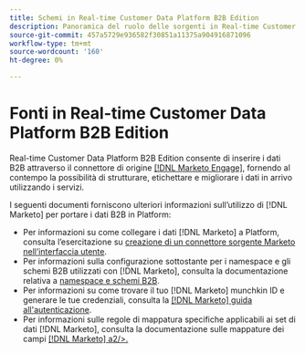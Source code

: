 ```yaml
---
title: Schemi in Real-time Customer Data Platform B2B Edition
description: Panoramica del ruolo delle sorgenti in Real-time Customer Data Platform B2B Edition.
source-git-commit: 457a5729e936582f30851a11375a904916871096
workflow-type: tm+mt
source-wordcount: '160'
ht-degree: 0%

---
```


# Fonti in Real-time Customer Data Platform B2B Edition

Real-time Customer Data Platform B2B Edition consente di inserire i dati B2B attraverso il connettore di origine [[!DNL Marketo Engage]](../../sources/connectors/adobe-applications/marketo/marketo.md), fornendo al contempo la possibilità di strutturare, etichettare e migliorare i dati in arrivo utilizzando i servizi.

I seguenti documenti forniscono ulteriori informazioni sull’utilizzo di [!DNL Marketo] per portare i dati B2B in Platform:

* Per informazioni su come collegare i dati [!DNL Marketo] a Platform, consulta l’esercitazione su [creazione di un connettore sorgente Marketo nell’interfaccia utente](../../sources/tutorials/ui/create/adobe-applications/marketo.md).
* Per informazioni sulla configurazione sottostante per i namespace e gli schemi B2B utilizzati con [!DNL Marketo], consulta la documentazione relativa a [namespace e schemi B2B](../../sources/connectors/adobe-applications/marketo/marketo-namespaces.md).
* Per informazioni su come trovare il tuo [!DNL Marketo] munchkin ID e generare le tue credenziali, consulta la [[!DNL Marketo] guida all&#39;autenticazione](../../sources/connectors/adobe-applications/marketo/marketo-auth.md).
* Per informazioni sulle regole di mappatura specifiche applicabili ai set di dati [!DNL Marketo], consulta la documentazione sulle mappature dei campi [[!DNL Marketo] a2/>.](../../sources/connectors/adobe-applications//mapping/marketo.md)
